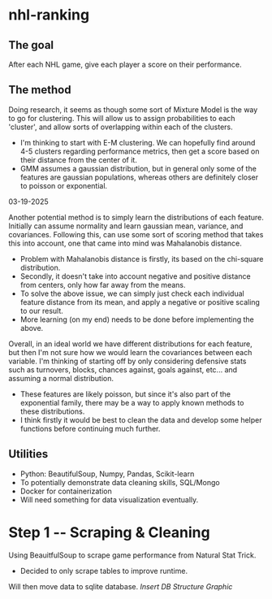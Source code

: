# nhl-ranking

## The goal
After each NHL game, give each player a score on their performance.

## The method
Doing research, it seems as though some sort of Mixture Model is the way to go for clustering.
This will allow us to assign probabilities to each 'cluster', and allow sorts of overlapping within each of the clusters.
- I'm thinking to start with E-M clustering. We can hopefully find around 4-5 clusters regarding performance metrics, then get a score based on their distance from the center of it.
- GMM assumes a gaussian distribution, but in general only some of the features are gaussian populations, whereas others are definitely closer to poisson or exponential. 

03-19-2025

Another potential method is to simply learn the distributions of each feature. Initially can assume normality and learn gaussian mean, variance, and covariances.
Following this, can use some sort of scoring method that takes this into account, one that came into mind was Mahalanobis distance.
- Problem with Mahalanobis distance is firstly, its based on the chi-square distribution.
- Secondly, it doesn't take into account negative and positive distance from centers, only how far away from the means.
- To solve the above issue, we can simply just check each individual feature distance from its mean, and apply a negative or positive scaling to our result.
- More learning (on my end) needs to be done before implementing the above.

Overall, in an ideal world we have different distributions for each feature, but then I'm not sure how we would learn the covariances between each variable.
I'm thinking of starting off by only considering defensive stats such as turnovers, blocks, chances against, goals against, etc... and assuming a normal distribution.
- These features are likely poisson, but since it's also part of the exponential family, there may be a way to apply known methods to these distributions.
- I think firstly it would be best to clean the data and develop some helper functions before continuing much further.

## Utilities
- Python: BeautifulSoup, Numpy, Pandas, Scikit-learn
- To potentially demonstrate data cleaning skills, SQL/Mongo
- Docker for containerization
- Will need something for data visualization eventually.


# Step 1 -- Scraping & Cleaning
Using BeauitfulSoup to scrape game performance from Natural Stat Trick. 
- Decided to only scrape tables to improve runtime.

Will then move data to sqlite database. *Insert DB Structure Graphic*
